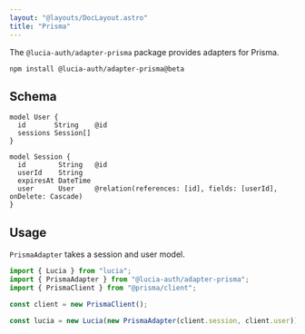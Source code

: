 ```yaml
---
layout: "@layouts/DocLayout.astro"
title: "Prisma"
---
```


The `@lucia-auth/adapter-prisma` package provides adapters for Prisma.

```
npm install @lucia-auth/adapter-prisma@beta
```

## Schema

```prisma
model User {
  id       String    @id
  sessions Session[]
}

model Session {
  id        String   @id
  userId    String
  expiresAt DateTime
  user      User     @relation(references: [id], fields: [userId], onDelete: Cascade)
}
```

## Usage

`PrismaAdapter` takes a session and user model.

```ts
import { Lucia } from "lucia";
import { PrismaAdapter } from "@lucia-auth/adapter-prisma";
import { PrismaClient } from "@prisma/client";

const client = new PrismaClient();

const lucia = new Lucia(new PrismaAdapter(client.session, client.user));
```
